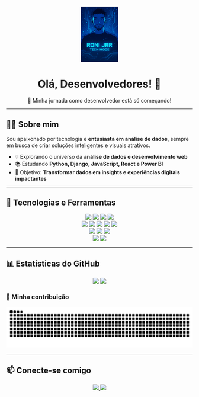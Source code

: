 <p align="center">
  <img src="https://raw.githubusercontent.com/RoniJrr/RoniJrr/refs/heads/main/images/AB420160-4B98-492E-BCF2-46B7021DAFE4.png" alt="Tech Image" width="100" />
</p>

<h1 align="center">Olá, Desenvolvedores! 👋</h1>
<p align="center">🚀 Minha jornada como desenvolvedor está só começando!</p>

---

## 👨‍💻 Sobre mim
Sou apaixonado por tecnologia e **entusiasta em análise de dados**, sempre em busca de criar soluções inteligentes e visuais atrativos.  
- 💡 Explorando o universo da **análise de dados e desenvolvimento web**  
- 📚 Estudando **Python, Django, JavaScript, React e Power BI**  
- 🎯 Objetivo: **Transformar dados em insights e experiências digitais impactantes**  

---

## 🚀 Tecnologias e Ferramentas
<p align="center">
  <!-- Front-end -->
  <img src="https://img.shields.io/badge/HTML5-0D47A1?style=for-the-badge&logo=html5&logoColor=white"/>
  <img src="https://img.shields.io/badge/CSS3-1565C0?style=for-the-badge&logo=css3&logoColor=white"/>
  <img src="https://img.shields.io/badge/JavaScript-1E88E5?style=for-the-badge&logo=javascript&logoColor=white"/>
  <img src="https://img.shields.io/badge/React-1976D2?style=for-the-badge&logo=react&logoColor=white"/>
  <br>
  <!-- Back-end -->
  <img src="https://img.shields.io/badge/Python-1976D2?style=for-the-badge&logo=python&logoColor=white"/>
  <img src="https://img.shields.io/badge/Django-0D47A1?style=for-the-badge&logo=django&logoColor=white"/>
  <img src="https://img.shields.io/badge/Flask-1E88E5?style=for-the-badge&logo=flask&logoColor=white"/>
  <img src="https://img.shields.io/badge/PostgreSQL-1565C0?style=for-the-badge&logo=postgresql&logoColor=white"/>
  <img src="https://img.shields.io/badge/SQLite-0D47A1?style=for-the-badge&logo=sqlite&logoColor=white"/>
  <br>
  <!-- Análise de Dados -->
  <img src="https://img.shields.io/badge/Power%20BI-1E88E5?style=for-the-badge&logo=power-bi&logoColor=white"/>
  <img src="https://img.shields.io/badge/Excel-0D47A1?style=for-the-badge&logo=microsoft-excel&logoColor=white"/>
  <img src="https://img.shields.io/badge/Jupyter-1976D2?style=for-the-badge&logo=jupyter&logoColor=white"/>
  <br>
  <!-- Outros -->
  <img src="https://img.shields.io/badge/Bootstrap-1565C0?style=for-the-badge&logo=bootstrap&logoColor=white"/>
  <img src="https://img.shields.io/badge/VS%20Code-1976D2?style=for-the-badge&logo=visual-studio-code&logoColor=white"/>
</p>

---

## 📊 Estatísticas do GitHub
<p align="center">
  <img height="150em" src="https://github-readme-stats.vercel.app/api?username=RoniJrr&show_icons=true&theme=blueberry"/>
  <img height="150em" src="https://github-readme-stats.vercel.app/api/top-langs/?username=RoniJrr&layout=compact&theme=blueberry"/>
</p>

### 🐍 Minha contribuição
  
![Snake animation](https://raw.githubusercontent.com/RoniJrr/RoniJrr/main/.github/snake/snake.svg)





---

## 📫 Conecte-se comigo
<p align="center">
  <a href="https://www.linkedin.com/in/ronivaldo-junior-875181228" target="_blank">
    <img src="https://img.shields.io/badge/LinkedIn-1565C0?style=for-the-badge&logo=linkedin&logoColor=white"/>
  </a>
  <a href="mailto:junioralvesss767@gmail.com">
    <img src="https://img.shields.io/badge/Gmail-1976D2?style=for-the-badge&logo=gmail&logoColor=white"/>
  </a>
</p>
